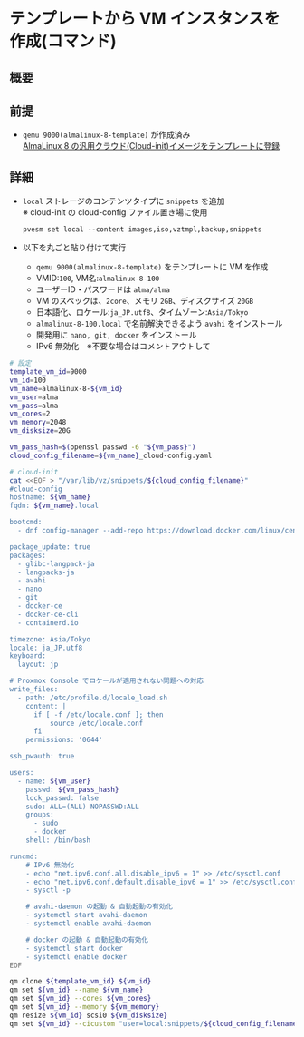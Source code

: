 # テンプレートから VM インスタンスを作成(コマンド)

## 概要

## 前提
* `qemu 9000(almalinux-8-template)` が作成済み  
[AlmaLinux 8 の汎用クラウド(Cloud-init)イメージをテンプレートに登録](docs/001_create_template_almalinux_8_cloud_image.md)

## 詳細
* `local` ストレージのコンテンツタイプに `snippets` を追加  
    ※ cloud-init の cloud-config ファイル置き場に使用
    ```
    pvesm set local --content images,iso,vztmpl,backup,snippets
    ```


* 以下を丸ごと貼り付けて実行
    * `qemu 9000(almalinux-8-template)` をテンプレートに VM を作成
    * VMID:`100`, VM名:`almalinux-8-100`
    * ユーザーID・パスワードは `alma/alma`
    * VM のスペックは、`2core`、メモリ `2GB`、ディスクサイズ `20GB`  
    * 日本語化、ロケール:`ja_JP.utf8`、タイムゾーン:`Asia/Tokyo`
    * `almalinux-8-100.local` で名前解決できるよう `avahi` をインストール
    * 開発用に `nano, git, docker` をインストール
    * IPv6 無効化　※不要な場合はコメントアウトして

```sh
# 設定
template_vm_id=9000
vm_id=100
vm_name=almalinux-8-${vm_id}
vm_user=alma
vm_pass=alma
vm_cores=2
vm_memory=2048
vm_disksize=20G

vm_pass_hash=$(openssl passwd -6 "${vm_pass}")
cloud_config_filename=${vm_name}_cloud-config.yaml

# cloud-init
cat <<EOF > "/var/lib/vz/snippets/${cloud_config_filename}"
#cloud-config
hostname: ${vm_name}
fqdn: ${vm_name}.local

bootcmd:
  - dnf config-manager --add-repo https://download.docker.com/linux/centos/docker-ce.repo

package_update: true
packages:
  - glibc-langpack-ja
  - langpacks-ja
  - avahi
  - nano
  - git
  - docker-ce
  - docker-ce-cli
  - containerd.io

timezone: Asia/Tokyo
locale: ja_JP.utf8
keyboard:
  layout: jp

# Proxmox Console でロケールが適用されない問題への対応
write_files:
  - path: /etc/profile.d/locale_load.sh
    content: |
      if [ -f /etc/locale.conf ]; then
          source /etc/locale.conf
      fi
    permissions: '0644'

ssh_pwauth: true

users:
  - name: ${vm_user}
    passwd: ${vm_pass_hash}
    lock_passwd: false
    sudo: ALL=(ALL) NOPASSWD:ALL
    groups: 
      - sudo
      - docker
    shell: /bin/bash

runcmd:
    # IPv6 無効化
    - echo "net.ipv6.conf.all.disable_ipv6 = 1" >> /etc/sysctl.conf
    - echo "net.ipv6.conf.default.disable_ipv6 = 1" >> /etc/sysctl.conf
    - sysctl -p

    # avahi-daemon の起動 & 自動起動の有効化
    - systemctl start avahi-daemon
    - systemctl enable avahi-daemon

    # docker の起動 & 自動起動の有効化
    - systemctl start docker
    - systemctl enable docker
EOF

qm clone ${template_vm_id} ${vm_id}
qm set ${vm_id} --name ${vm_name}
qm set ${vm_id} --cores ${vm_cores}
qm set ${vm_id} --memory ${vm_memory}
qm resize ${vm_id} scsi0 ${vm_disksize}
qm set ${vm_id} --cicustom "user=local:snippets/${cloud_config_filename}"
```